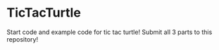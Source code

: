 # TicTacTurtle
Start code and example code for tic tac turtle! Submit all 3 parts to this repository!
